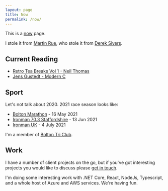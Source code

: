 ```yaml
---
layout: page
title: Now
permalink: /now/
---
```


<div class="alert alert-secondary">
<p>This is a <a href="https://nownownow.com/about">now</a> page.</p>

<p>I stole it from <a href="https://martinrue.com/now/">Martin Rue</a>, who stole it from <a href="https://sivers.org/">Derek Sivers</a>.</p>
</div>

## Current Reading

* [Retro Tea Breaks Vol 1 - Neil Thomas](https://www.kickstarter.com/projects/retroteabreaks/retro-tea-breaks-vol-1-a-book-by-retromancave)
* [Jens Gustedt - Modern C](https://www.manning.com/books/modern-c)

## Sport

Let's not talk about 2020.
2021 race season looks like:

* [Bolton Marathon](https://www.boltonmarathon.com/) - 16 May 2021
* [Ironman 70.3 Staffordshire](https://www.ironman.com/im703-staffordshire) - 13 Jun 2021
* [Ironman UK](https://www.ironman.com/im-uk) - 4 July 2021

I'm a member of [Bolton Tri Club](http://www.boltontri.com/).

## Work

I have a number of client projects on the go, but if you've got interesting projects you would like to discuss please [get in touch](http://www.orangetentacle.co.uk/).

I'm doing some interesting work with .NET Core, React, NodeJs, Typescript, and a whole host of Azure and AWS services.  We're having fun.